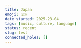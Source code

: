```yaml
---
title: Japan
emoji: 🇯🇵
date_started: 2025-23-04
tags: [music, culture, language]
status: recent
slug: test
connected_holes: []
---
```

